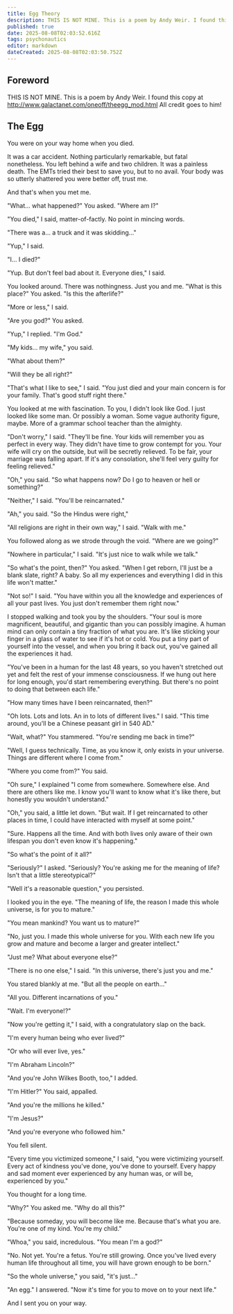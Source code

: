 ```yaml
---
title: Egg Theory
description: THIS IS NOT MINE. This is a poem by Andy Weir. I found this copy at http://www.galactanet.com/oneoff/theegg_mod.html All credit goes to him!
published: true
date: 2025-08-08T02:03:52.616Z
tags: psychonautics
editor: markdown
dateCreated: 2025-08-08T02:03:50.752Z
---
```


## Foreword

THIS IS NOT MINE. This is a poem by Andy Weir. I found this copy at http://www.galactanet.com/oneoff/theegg_mod.html All credit goes to him!

## The Egg

You were on your way home when you died.

It was a car accident. Nothing particularly remarkable, but fatal nonetheless. You left behind a wife and two children. It was a 
painless death. The EMTs tried their best to save you, but to no avail. Your body was so utterly shattered you were better off, trust 
me.

And that's when you met me.

"What… what happened?" You asked. "Where am I?"

"You died," I said, matter-of-factly. No point in mincing words.

"There was a… a truck and it was skidding…"

"Yup," I said.

"I… I died?"

"Yup. But don't feel bad about it. Everyone dies," I said.

You looked around. There was nothingness. Just you and me. "What is this place?" You asked. "Is this the afterlife?"

"More or less," I said.

"Are you god?" You asked.

"Yup," I replied. "I'm God."

"My kids… my wife," you said.

"What about them?"

"Will they be all right?"

"That's what I like to see," I said. "You just died and your main concern is for your family. That's good stuff right there."

You looked at me with fascination. To you, I didn't look like God. I just looked like some man. Or possibly a woman. Some vague 
authority figure, maybe. More of a grammar school teacher than the almighty.

"Don't worry," I said. "They'll be fine. Your kids will remember you as perfect in every way. They didn't have time to grow contempt 
for you. Your wife will cry on the outside, but will be secretly relieved. To be fair, your marriage was falling apart. If it's any 
consolation, she'll feel very guilty for feeling relieved."

"Oh," you said. "So what happens now? Do I go to heaven or hell or something?"

"Neither," I said. "You'll be reincarnated."

"Ah," you said. "So the Hindus were right,"

"All religions are right in their own way," I said. "Walk with me."

You followed along as we strode through the void. "Where are we going?"

"Nowhere in particular," I said. "It's just nice to walk while we talk."

"So what's the point, then?" You asked. "When I get reborn, I'll just be a blank slate, right? A baby. So all my experiences and 
everything I did in this life won't matter."

"Not so!" I said. "You have within you all the knowledge and experiences of all your past lives. You just don't remember them right 
now."

I stopped walking and took you by the shoulders. "Your soul is more magnificent, beautiful, and gigantic than you can possibly 
imagine. A human mind can only contain a tiny fraction of what you are. It's like sticking your finger in a glass of water to see if 
it's hot or cold. You put a tiny part of yourself into the vessel, and when you bring it back out, you've gained all the experiences 
it had.

"You've been in a human for the last 48 years, so you haven't stretched out yet and felt the rest of your immense consciousness. If 
we hung out here for long enough, you'd start remembering everything. But there's no point to doing that between each life."

"How many times have I been reincarnated, then?"

"Oh lots. Lots and lots. An in to lots of different lives." I said. "This time around, you'll be a Chinese peasant girl in 540 AD."

"Wait, what?" You stammered. "You're sending me back in time?"

"Well, I guess technically. Time, as you know it, only exists in your universe. Things are different where I come from."

"Where you come from?" You said.

"Oh sure," I explained "I come from somewhere. Somewhere else. And there are others like me. I know you'll want to know what it's 
like there, but honestly you wouldn't understand."

"Oh," you said, a little let down. "But wait. If I get reincarnated to other places in time, I could have interacted with myself at 
some point."

"Sure. Happens all the time. And with both lives only aware of their own lifespan you don't even know it's happening."

"So what's the point of it all?"

"Seriously?" I asked. "Seriously? You're asking me for the meaning of life? Isn't that a little stereotypical?"

"Well it's a reasonable question," you persisted.

I looked you in the eye. "The meaning of life, the reason I made this whole universe, is for you to mature."

"You mean mankind? You want us to mature?"

"No, just you. I made this whole universe for you. With each new life you grow and mature and become a larger and greater intellect."

"Just me? What about everyone else?"

"There is no one else," I said. "In this universe, there's just you and me."

You stared blankly at me. "But all the people on earth…"

"All you. Different incarnations of you."

"Wait. I'm everyone!?"

"Now you're getting it," I said, with a congratulatory slap on the back.

"I'm every human being who ever lived?"

"Or who will ever live, yes."

"I'm Abraham Lincoln?"

"And you're John Wilkes Booth, too," I added.

"I'm Hitler?" You said, appalled.

"And you're the millions he killed."

"I'm Jesus?"

"And you're everyone who followed him."

You fell silent.

"Every time you victimized someone," I said, "you were victimizing yourself. Every act of kindness you've done, you've done to 
yourself. Every happy and sad moment ever experienced by any human was, or will be, experienced by you."

You thought for a long time.

"Why?" You asked me. "Why do all this?"

"Because someday, you will become like me. Because that's what you are. You're one of my kind. You're my child."

"Whoa," you said, incredulous. "You mean I'm a god?"

"No. Not yet. You're a fetus. You're still growing. Once you've lived every human life throughout all time, you will have grown 
enough to be born."

"So the whole universe," you said, "it's just…"

"An egg." I answered. "Now it's time for you to move on to your next life."

And I sent you on your way.